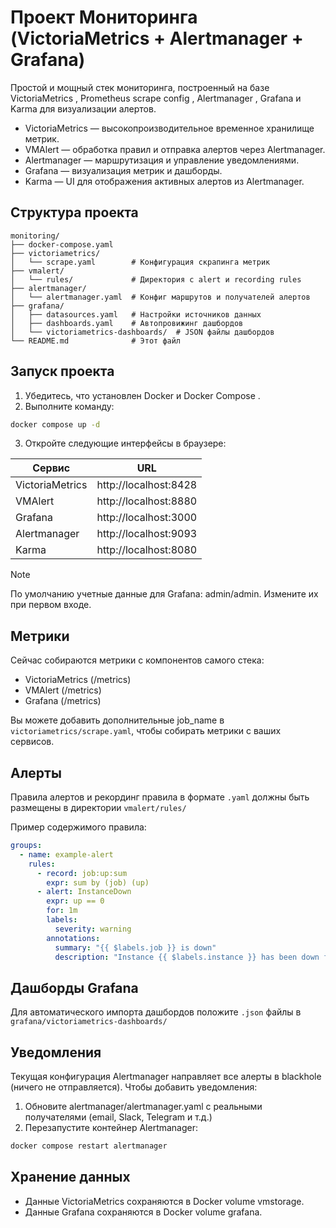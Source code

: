 # Проект Мониторинга (VictoriaMetrics + Alertmanager + Grafana)

Простой и мощный стек мониторинга, построенный на базе VictoriaMetrics , Prometheus scrape config , Alertmanager , Grafana и Karma для визуализации алертов.

- VictoriaMetrics — высокопроизводительное временное хранилище метрик.
- VMAlert — обработка правил и отправка алертов через Alertmanager.
- Alertmanager — маршрутизация и управление уведомлениями.
- Grafana — визуализация метрик и дашборды.
- Karma — UI для отображения активных алертов из Alertmanager.

## Структура проекта

```plain-text
monitoring/
├── docker-compose.yaml
├── victoriametrics/
│   └── scrape.yaml        # Конфигурация скрапинга метрик
├── vmalert/
│   └── rules/             # Директория с alert и recording rules
├── alertmanager/
│   └── alertmanager.yaml  # Конфиг маршрутов и получателей алертов
├── grafana/
│   ├── datasources.yaml   # Настройки источников данных
│   ├── dashboards.yaml    # Автопровижинг дашбордов
│   └── victoriametrics-dashboards/  # JSON файлы дашбордов
└── README.md              # Этот файл
```

## Запуск проекта

1. Убедитесь, что установлен Docker и Docker Compose .
2. Выполните команду:

```bash
docker compose up -d
```

3. Откройте следующие интерфейсы в браузере:

| **Сервис** | **URL** |
| --- | --- |
| VictoriaMetrics | http://localhost:8428 |
| VMAlert | http://localhost:8880 |
| Grafana | http://localhost:3000 |
| Alertmanager | http://localhost:9093 |
| Karma | http://localhost:8080 |

>[!Note]
>По умолчанию учетные данные для Grafana: admin/admin. Измените их при первом входе. 

## Метрики

Сейчас собираются метрики с компонентов самого стека:

- VictoriaMetrics (/metrics)
- VMAlert (/metrics)
- Grafana (/metrics)

Вы можете добавить дополнительные job_name в `victoriametrics/scrape.yaml`, чтобы собирать метрики с ваших сервисов.

## Алерты

Правила алертов и рекординг правила в формате `.yaml` должны быть размещены в директории `vmalert/rules/`

Пример содержимого правила:

```yaml
groups:
  - name: example-alert
    rules:
      - record: job:up:sum
        expr: sum by (job) (up)
      - alert: InstanceDown
        expr: up == 0
        for: 1m
        labels:
          severity: warning
        annotations:
          summary: "{{ $labels.job }} is down"
          description: "Instance {{ $labels.instance }} has been down for more than 1 minute."
```

## Дашборды Grafana

Для автоматического импорта дашбордов положите `.json` файлы в `grafana/victoriametrics-dashboards/`

## Уведомления

Текущая конфигурация Alertmanager направляет все алерты в blackhole (ничего не отправляется). Чтобы добавить уведомления:

1. Обновите alertmanager/alertmanager.yaml с реальными получателями (email, Slack, Telegram и т.д.)
2. Перезапустите контейнер Alertmanager:

```bash
docker compose restart alertmanager
```

## Хранение данных

- Данные VictoriaMetrics сохраняются в Docker volume vmstorage.
- Данные Grafana сохраняются в Docker volume grafana.